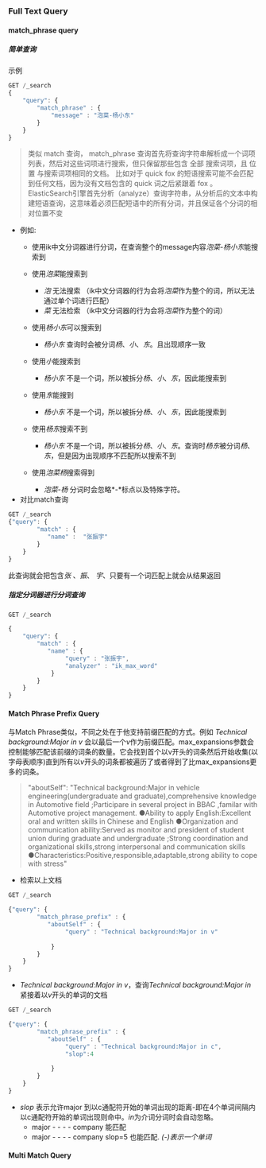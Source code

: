 ### Full Text Query

#### match_phrase query

##### 简单查询

示例
```js
GET /_search
{
    "query": {
        "match_phrase" : {
            "message" : "泡菜-杨小东"
        }
    }
}
```
> 类似 match 查询， match_phrase 查询首先将查询字符串解析成一个词项列表，然后对这些词项进行搜索，但只保留那些包含 全部 搜索词项，且 位置 与搜索词项相同的文档。 比如对于 quick fox 的短语搜索可能不会匹配到任何文档，因为没有文档包含的 quick 词之后紧跟着 fox 。
ElasticSearch引擎首先分析（analyze）查询字符串，从分析后的文本中构建短语查询，这意味着必须匹配短语中的所有分词，并且保证各个分词的相对位置不变
- 例如:
    - 使用ik中文分词器进行分词，在查询整个的message内容*泡菜-杨小东*能搜索到
    - 使用*泡菜*能搜索到
        - *泡* 无法搜索 （ik中文分词器的行为会将*泡菜*作为整个的词，所以无法通过单个词进行匹配）
        - *菜* 无法检索 （ik中文分词器的行为会将*泡菜*作为整个的词）
    - 使用*杨小东*可以搜索到
        - *杨小东* 查询时会被分词*杨*、*小*、*东*。且出现顺序一致
                                                    
    - 使用*小*能搜索到
        - *杨小东* 不是一个词，所以被拆分*杨*、*小*、*东*，因此能搜索到
    - 使用*东*能搜到
        - *杨小东* 不是一个词，所以被拆分*杨*、*小*、*东*，因此能搜索到
    - 使用*杨东*搜索不到
        -  *杨小东* 不是一个词，所以被拆分*杨*、*小*、*东*。查询时*杨东*被分词*杨*、*东*，但是因为出现顺序不匹配所以搜索不到
    - 使用*泡菜杨*搜索得到
        -  *泡菜-杨* 分词时会忽略*-*标点以及特殊字符。
- 对比match查询
```js
GET /_search
{"query": {
        "match" : {
           "name" :  "张振宇"
        }
    }
}

```
此查询就会把包含*张* 、*振*、 *宇*、只要有一个词匹配上就会从结果返回

##### 指定分词器进行分词查询

```js
GET /_search

{
    "query": {
        "match" : {
           "name" : {
                "query" : "张振宇",
                "analyzer" : "ik_max_word"
            }
        }
    }
}
```

#### Match Phrase Prefix Query

与Match Phrase类似，不同之处在于他支持前缀匹配的方式。例如 *Technical background:Major in v* 会以最后一个*v*作为前缀匹配。max_expansions参数会控制能够匹配该前缀的词条的数量。它会找到首个以v开头的词条然后开始收集(以字母表顺序)直到所有以*v*开头的词条都被遍历了或者得到了比max_expansions更多的词条。

> "aboutSelf": "Technical background:Major in vehicle engineering(undergraduate and graduate),comprehensive knowledge in Automotive field ;Participare in several project in BBAC ,familar with Automotive project management. ●Ability to apply English:Excellent oral and written skills in Chinese and English ●Organization and communication ability:Served as monitor and president of student union during graduate and undergraduate ;Strong coordination and organizational skills,strong interpersonal and communication skills ●Characteristics:Positive,responsible,adaptable,strong ability to cope with stress"

- 检索以上文档
```js
GET /_search

{"query": {
        "match_phrase_prefix" : {
           "aboutSelf" : {
                "query" : "Technical background:Major in v"
               
            }
        }
    }
}
```
- *Technical background:Major in v*，查询*Technical background:Major in* 紧接着以*v*开头的单词的文档


```js
GET /_search

{"query": {
        "match_phrase_prefix" : {
           "aboutSelf" : {
                "query" : "Technical background:Major in c",
                "slop":4
               
            }
        }
    }
}
```
- *slop* 表示允许major 到以c通配符开始的单词出现的距离-即在4个单词间隔内以c通配符开始的单词出现则命中。*in*为介词分词时会自动忽略。
    - major - - - - company 能匹配
    - major - - - - company slop=5 也能匹配.  *(-)表示一个单词*

#### Multi Match Query
